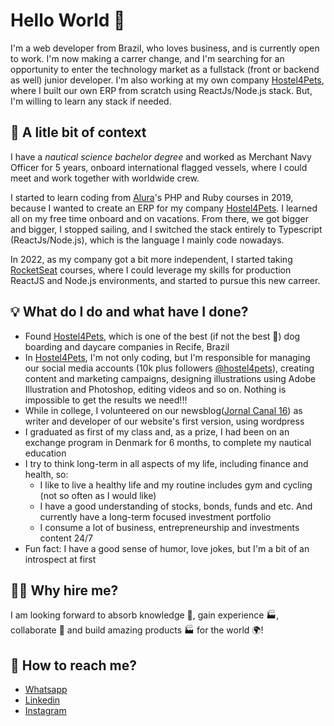 # Hello World 👋

I'm a web developer from Brazil, who loves business, and is currently open to work. I'm now making a carrer change, and I'm searching for an opportunity to enter the technology market as a fullstack (front or backend as well) junior developer. I'm also working at my own company [Hostel4Pets](https://github.com/hostel4pets), where I built our own ERP from scratch using ReactJs/Node.js stack. But, I'm willing to learn any stack if needed.

##  📖 A litle bit of context

I have a <em>nautical science bachelor degree</em> and worked as Merchant Navy Officer for 5 years, onboard international flagged vessels, where I could meet and work together with worldwide crew.

I started to learn coding from [Alura](https://github.com/alura-cursos)'s PHP and Ruby courses in 2019, because I wanted to create an ERP for my company [Hostel4Pets](https://github.com/hostel4pets). I learned all on my free time onboard and on vacations. From there, we got bigger and bigger, I stopped sailing, and I switched the stack entirely to Typescript (ReactJs/Node.js), which is the language I mainly code nowadays.

In 2022, as my company got a bit more independent, I started taking [RocketSeat](https://github.com/Rocketseat) courses, where I could leverage my skills for production ReactJS and Node.js environments, and started to pursue this new carreer.

## 💡 What do I do and what have I done?
* Found [Hostel4Pets](https://github.com/hostel4pets), which is one of the best (if not the best 🤩) dog boarding and daycare companies in Recife, Brazil
* In [Hostel4Pets](https://github.com/hostel4pets), I'm not only coding, but I'm responsible for managing our social media accounts (10k plus followers [@hostel4pets](https://www.instagram.com/hostel4pets/)), creating content and marketing campaigns, designing illustrations using Adobe Illustration and Photoshop, editing videos and so on. Nothing is impossible to get the results we need!!!
* While in college, I volunteered on our newsblog([Jornal Canal 16](http://jornalcanal16.com.br/)) as writer and developer of our website's first version, using wordpress
* I graduated as first of my class and, as a prize, I had been on an exchange program in Denmark for 6 months, to complete my nautical education
* I try to think long-term in all aspects of my life, including finance and health, so:
  * I like to live a healthy life and my routine includes gym and cycling (not so often as I would like)
  * I have a good understanding of stocks, bonds, funds and etc. And currently have a long-term focused investment portfolio
  * I consume a lot of business, entrepreneurship and investments content 24/7
* Fun fact: I have a good sense of humor, love jokes, but I'm a bit of an introspect at first

## 🙋‍♂️ Why hire me?
I am looking forward to absorb knowledge 🧠, gain experience 🏭, collaborate 🤝 and build amazing products 🏭 for the world 🌍!

## 📲 How to reach me?
* [Whatsapp](https://wa.me/5581999006449)
* [Linkedin](https://www.linkedin.com/in/raphaelc0elh0/)
* [Instagram](https://www.instagram.com/raphaelc0elh0/)

